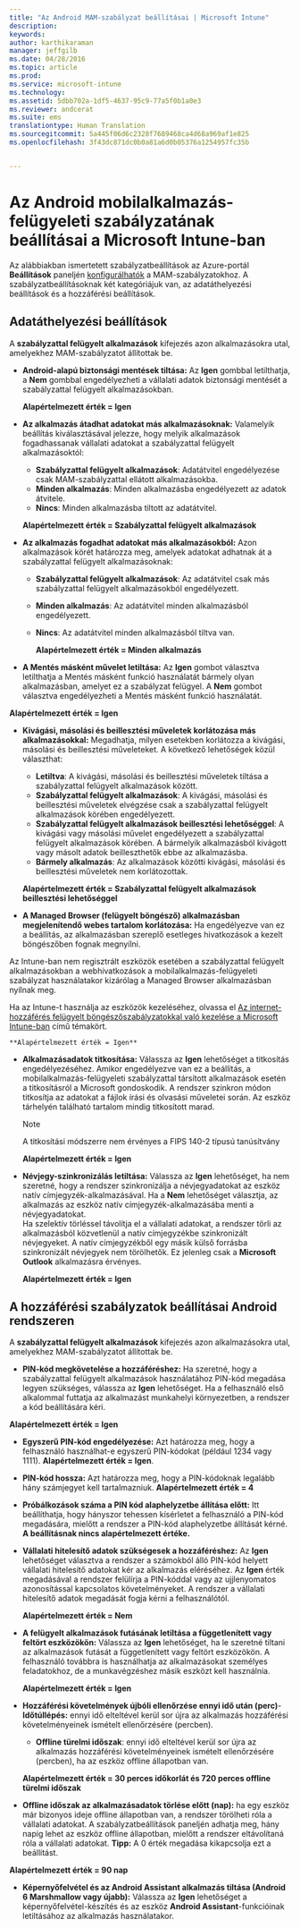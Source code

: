 ```yaml
---
title: "Az Android MAM-szabályzat beállításai | Microsoft Intune"
description: 
keywords: 
author: karthikaraman
manager: jeffgilb
ms.date: 04/28/2016
ms.topic: article
ms.prod: 
ms.service: microsoft-intune
ms.technology: 
ms.assetid: 5dbb702a-1df5-4637-95c9-77a5f0b1a0e3
ms.reviewer: andcerat
ms.suite: ems
translationtype: Human Translation
ms.sourcegitcommit: 5a445f06d6c2328f7689468ca4d68a969af1e825
ms.openlocfilehash: 3f43dc871dc0b0a81a6d0b05376a1254957fc35b


---
```


# Az Android mobilalkalmazás-felügyeleti szabályzatának beállításai a Microsoft Intune-ban
Az alábbiakban ismertetett szabályzatbeállítások az Azure-portál **Beállítások** paneljén [konfigurálhatók](create-and-deploy-mobile-app-management-policies-with-microsoft-intune.md) a MAM-szabályzatokhoz.
A szabályzatbeállításoknak két kategóriájuk van, az adatáthelyezési beállítások és a hozzáférési beállítások.

##  Adatáthelyezési beállítások
A **szabályzattal felügyelt alkalmazások** kifejezés azon alkalmazásokra utal, amelyekhez MAM-szabályzatot állítottak be.
- **Android-alapú biztonsági mentések tiltása:** Az **Igen** gombbal letilthatja, a **Nem** gombbal engedélyezheti a vállalati adatok biztonsági mentését a szabályzattal felügyelt alkalmazásokban.

  **Alapértelmezett érték = Igen**
- **Az alkalmazás átadhat adatokat más alkalmazásoknak:** Valamelyik beállítás kiválasztásával jelezze, hogy melyik alkalmazások fogadhassanak vállalati adatokat a szabályzattal felügyelt alkalmazásoktól:
  -   **Szabályzattal felügyelt alkalmazások**: Adatátvitel engedélyezése csak MAM-szabályzattal ellátott alkalmazásokba.
  -   **Minden alkalmazás**: Minden alkalmazásba engedélyezett az adatok átvitele.
  -   **Nincs**: Minden alkalmazásba tiltott az adatátvitel.

  **Alapértelmezett érték = Szabályzattal felügyelt alkalmazások**
- **Az alkalmazás fogadhat adatokat más alkalmazásokból:** Azon alkalmazások körét határozza meg, amelyek adatokat adhatnak át a szabályzattal felügyelt alkalmazásoknak:
  -   **Szabályzattal felügyelt alkalmazások**: Az adatátvitel csak más szabályzattal felügyelt alkalmazásokból engedélyezett.
  -   **Minden alkalmazás**: Az adatátvitel minden alkalmazásból engedélyezett.
  -   **Nincs**: Az adatátvitel minden alkalmazásból tiltva van.

      **Alapértelmezett érték = Minden alkalmazás**

-   **A Mentés másként művelet letiltása:** Az **Igen** gombot választva letilthatja a Mentés másként funkció használatát bármely olyan alkalmazásban, amelyet ez a szabályzat felügyel. A **Nem** gombot választva engedélyezheti a Mentés másként funkció használatát.

  **Alapértelmezett érték = Igen**
- **Kivágási, másolási és beillesztési műveletek korlátozása más alkalmazásokkal:** Megadhatja, milyen esetekben korlátozza a kivágási, másolási és beillesztési műveleteket. A következő lehetőségek közül választhat:
  -   **Letiltva**: A kivágási, másolási és beillesztési műveletek tiltása a szabályzattal felügyelt alkalmazások között.
  -   **Szabályzattal felügyelt alkalmazások**: A kivágási, másolási és beillesztési műveletek elvégzése csak a szabályzattal felügyelt alkalmazások körében engedélyezett.
  -   **Szabályzattal felügyelt alkalmazások beillesztési lehetőséggel**: A kivágási vagy másolási művelet engedélyezett a szabályzattal felügyelt alkalmazások körében. A bármelyik alkalmazásból kivágott vagy másolt adatok beilleszthetők ebbe az alkalmazásba.
  -   **Bármely alkalmazás**: Az alkalmazások közötti kivágási, másolási és beillesztési műveletek nem korlátozottak.

    **Alapértelmezett érték = Szabályzattal felügyelt alkalmazások beillesztési lehetőséggel**
-   **A Managed Browser (felügyelt böngésző) alkalmazásban megjelenítendő webes tartalom korlátozása:** Ha engedélyezve van ez a beállítás, az alkalmazásban szereplő esetleges hivatkozások a kezelt böngészőben fognak megnyílni.

  Az Intune-ban nem regisztrált eszközök esetében a szabályzattal felügyelt alkalmazásokban a webhivatkozások a mobilalkalmazás-felügyeleti szabályzat használatakor kizárólag a Managed Browser alkalmazásban nyílnak meg.

  Ha az Intune-t használja az eszközök kezeléséhez, olvassa el [Az internet-hozzáférés felügyelt böngészőszabályzatokkal való kezelése a Microsoft Intune-ban](manage-internet-access-using-managed-browser-policies.md) című témakört.

    **Alapértelmezett érték = Igen**
- **Alkalmazásadatok titkosítása:** Válassza az **Igen** lehetőséget a titkosítás engedélyezéséhez. Amikor engedélyezve van ez a beállítás, a mobilalkalmazás-felügyeleti szabályzattal társított alkalmazások esetén a titkosításról a Microsoft gondoskodik. A rendszer szinkron módon titkosítja az adatokat a fájlok írási és olvasási műveletei során. Az eszköz tárhelyén található tartalom mindig titkosított marad.
  >[!NOTE]
  >A titkosítási módszerre nem érvényes a FIPS 140-2 típusú tanúsítvány

  **Alapértelmezett érték = Igen**

- **Névjegy-szinkronizálás letiltása:** Válassza az **Igen** lehetőséget, ha nem szeretné, hogy a rendszer szinkronizálja a névjegyadatokat az eszköz natív címjegyzék-alkalmazásával. Ha a **Nem** lehetőséget választja, az alkalmazás az eszköz natív címjegyzék-alkalmazásába menti a névjegyadatokat.<br/>Ha szelektív törléssel távolítja el a vállalati adatokat, a rendszer törli az alkalmazásból közvetlenül a natív címjegyzékbe szinkronizált névjegyeket. A natív címjegyzékből egy másik külső forrásba szinkronizált névjegyek nem törölhetők. Ez jelenleg csak a **Microsoft Outlook** alkalmazásra érvényes.

  **Alapértelmezett érték = Igen**

##  A hozzáférési szabályzatok beállításai Android rendszeren
A **szabályzattal felügyelt alkalmazások** kifejezés azon alkalmazásokra utal, amelyekhez MAM-szabályzatot állítottak be.

- **PIN-kód megkövetelése a hozzáféréshez:** Ha szeretné, hogy a szabályzattal felügyelt alkalmazások használatához PIN-kód megadása legyen szükséges, válassza az **Igen** lehetőséget. Ha a felhasználó első alkalommal futtatja az alkalmazást munkahelyi környezetben, a rendszer a kód beállítására kéri.

 **Alapértelmezett érték = Igen**

 -  **Egyszerű PIN-kód engedélyezése:** Azt határozza meg, hogy a felhasználó használhat-e egyszerű PIN-kódokat (például 1234 vagy 1111). **Alapértelmezett érték = Igen**.
 - **PIN-kód hossza:** Azt határozza meg, hogy a PIN-kódoknak legalább hány számjegyet kell tartalmazniuk. **Alapértelmezett érték = 4**
 - **Próbálkozások száma a PIN kód alaphelyzetbe állítása előtt:** Itt beállíthatja, hogy hányszor tehessen kísérletet a felhasználó a PIN-kód megadására, mielőtt a rendszer a PIN-kód alaphelyzetbe állítását kérné. **A beállításnak nincs alapértelmezett értéke.**
- **Vállalati hitelesítő adatok szükségesek a hozzáféréshez:** Az **Igen** lehetőséget választva a rendszer a számokból álló PIN-kód helyett vállalati hitelesítő adatokat kér az alkalmazás eléréséhez.  Az **Igen** érték megadásával a rendszer felülírja a PIN-kóddal vagy az ujjlenyomatos azonosítással kapcsolatos követelményeket.  A rendszer a vállalati hitelesítő adatok megadását fogja kérni a felhasználótól.

  **Alapértelmezett érték = Nem**
- **A felügyelt alkalmazások futásának letiltása a függetlenített vagy feltört eszközökön:** Válassza az **Igen** lehetőséget, ha le szeretné tiltani az alkalmazások futását a függetlenített vagy feltört eszközökön. A felhasználó továbbra is használhatja az alkalmazásokat személyes feladatokhoz, de a munkavégzéshez másik eszközt kell használnia.

  **Alapértelmezett érték = Igen**
- **Hozzáférési követelmények újbóli ellenőrzése ennyi idő után (perc)**-   **Időtúllépés:** ennyi idő elteltével kerül sor újra az alkalmazás hozzáférési követelményeinek ismételt ellenőrzésére (percben).
  -   **Offline türelmi időszak**: ennyi idő elteltével kerül sor újra az alkalmazás hozzáférési követelményeinek ismételt ellenőrzésére (percben), ha az eszköz offline állapotban van.

    **Alapértelmezett érték = 30 perces időkorlát és 720 perces offline türelmi időszak**

-   **Offline időszak az alkalmazásadatok törlése előtt (nap):** ha egy eszköz már bizonyos ideje offline állapotban van, a rendszer törölheti róla a vállalati adatokat.  A szabályzatbeállítások paneljén adhatja meg, hány napig lehet az eszköz offline állapotban, mielőtt a rendszer eltávolítaná róla a vállalati adatokat. **Tipp:** A 0 érték megadása kikapcsolja ezt a beállítást.

  **Alapértelmezett érték = 90 nap**
- **Képernyőfelvétel és az Android Assistant alkalmazás tiltása (Android 6 Marshmallow vagy újabb):** Válassza az **Igen** lehetőséget a képernyőfelvétel-készítés és az eszköz **Android Assistant**-funkcióinak letiltásához az alkalmazás használatakor.



<!--HONumber=Jun16_HO4-->


